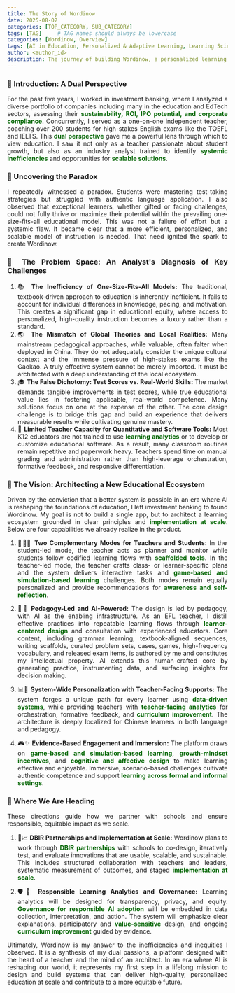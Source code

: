 ```yaml
---
title: The Story of Wordinow
date: 2025-08-02
categories: [TOP_CATEGORY, SUB_CATEGORY]
tags: [TAG]     # TAG names should always be lowercase
categories: [Wordinow, Overview]
tags: [AI in Education, Personalized & Adaptive Learning, Learning Sciences, Generative AI, Localized Corpus Construction, EFL Education, Educational Equity, teacher facing analytics, DBIR partnerships, data driven systems, learner centered design, scaffolded tools, awareness and self reflection, learning across formal and informal settings, game based learning, simulation based learning, cognitive and affective design, curriculum improvement, HCI in education, Founder Story]
author: <author_id>        
description: The journey of building Wordinow, a personalized learning platform designed to bridge the educational divide and bring quality education to all.
---
```

<div style="text-align: justify;">

<h3>🌱 Introduction: A Dual Perspective</h3>
<p>For the past five years, I worked in investment banking, where I analyzed a diverse portfolio of companies including many in the education and EdTech sectors, assessing their <strong style="color:#006400;">sustainability, ROI, IPO potential, and corporate compliance</strong>. Concurrently, I served as a one-on-one independent teacher, coaching over 200 students for high-stakes English exams like the TOEFL and IELTS. This <strong style="color:#006400;">dual perspective</strong> gave me a powerful lens through which to view education. I saw it not only as a teacher passionate about student growth, but also as an industry analyst trained to identify <strong style="color:#006400;">systemic inefficiencies</strong> and opportunities for <strong style="color:#006400;">scalable solutions</strong>.</p>

<h3>🧩 Uncovering the Paradox</h3>
<p>I repeatedly witnessed a paradox. Students were mastering test-taking strategies but struggled with authentic language application. I also observed that exceptional learners, whether gifted or facing challenges, could not fully thrive or maximize their potential within the prevailing one-size-fits-all educational model. This was not a failure of effort but a systemic flaw. It became clear that a more efficient, personalized, and scalable model of instruction is needed. That need ignited the spark to create Wordinow.</p>

<h3>🧭 The Problem Space: An Analyst's Diagnosis of Key Challenges</h3>
<ol>
  <li>📚 <strong>The Inefficiency of One-Size-Fits-All Models:</strong> The traditional, textbook-driven approach to education is inherently inefficient. It fails to account for individual differences in knowledge, pacing, and motivation. This creates a significant gap in educational equity, where access to personalized, high-quality instruction becomes a luxury rather than a standard.</li>
  <li>🌏 <strong>The Mismatch of Global Theories and Local Realities:</strong> Many mainstream pedagogical approaches, while valuable, often falter when deployed in China. They do not adequately consider the unique cultural context and the immense pressure of high-stakes exams like the Gaokao. A truly effective system cannot be merely imported. It must be architected with a deep understanding of the local ecosystem.</li>
  <li>🎓 <strong>The False Dichotomy: Test Scores vs. Real-World Skills:</strong> The market demands tangible improvements in test scores, while true educational value lies in fostering applicable, real-world competence. Many solutions focus on one at the expense of the other. The core design challenge is to bridge this gap and build an experience that delivers measurable results while cultivating genuine mastery.</li>
  <li>🧮 <strong>Limited Teacher Capacity for Quantitative and Software Tools:</strong> Most K12 educators are not trained to use <strong style="color:#006400;">learning analytics</strong> or to develop or customize educational software. As a result, many classroom routines remain repetitive and paperwork heavy. Teachers spend time on manual grading and administration rather than high-leverage orchestration, formative feedback, and responsive differentiation.</li>
</ol>

<h3>🚀 The Vision: Architecting a New Educational Ecosystem</h3>
<p>Driven by the conviction that a better system is possible in an era where AI is reshaping the foundations of education, I left investment banking to found Wordinow. My goal is not to build a single app, but to architect a learning ecosystem grounded in clear principles and <strong style="color:#006400;">implementation at scale</strong>. Below are four capabilities we already realize in the product.</p>

<ol>
  <li>
    <p>🔁👩‍🏫 <strong>Two Complementary Modes for Teachers and Students:</strong> In the student-led mode, the teacher acts as planner and monitor while students follow codified learning flows with <strong style="color:#006400;">scaffolded tools</strong>. In the teacher-led mode, the teacher crafts class- or learner-specific plans and the system delivers interactive tasks and <strong style="color:#006400;">game-based and simulation-based learning</strong> challenges. Both modes remain equally personalized and provide recommendations for <strong style="color:#006400;">awareness and self-reflection</strong>.</p>
  </li>

  <li>
    <p>🧠🤖 <strong>Pedagogy-Led and AI-Powered:</strong> The design is led by pedagogy, with AI as the enabling infrastructure. As an EFL teacher, I distill effective practices into repeatable learning flows through <strong style="color:#006400;">learner-centered design</strong> and consultation with experienced educators. Core content, including grammar learning, textbook-aligned sequences, writing scaffolds, curated problem sets, cases, games, high-frequency vocabulary, and released exam items, is authored by me and constitutes my intellectual property. AI extends this human-crafted core by generating practice, instrumenting data, and surfacing insights for decision making.</p>
  </li>

  <li>
    <p>📊🧭 <strong>System-Wide Personalization with Teacher-Facing Supports:</strong> The system forges a unique path for every learner using <strong style="color:#006400;">data-driven systems</strong>, while providing teachers with <strong style="color:#006400;">teacher-facing analytics</strong> for orchestration, formative feedback, and <strong style="color:#006400;">curriculum improvement</strong>. The architecture is deeply localized for Chinese learners in both language and pedagogy.</p>
  </li>

  <li>
    <p>🎮✨ <strong>Evidence-Based Engagement and Immersion:</strong> The platform draws on <strong style="color:#006400;">game-based and simulation-based learning</strong>, <strong style="color:#006400;">growth-mindset incentives</strong>, and <strong style="color:#006400;">cognitive and affective design</strong> to make learning effective and enjoyable. Immersive, scenario-based challenges cultivate authentic competence and support <strong style="color:#006400;">learning across formal and informal settings</strong>.</p>
  </li>
</ol>

<h3>🔭 Where We Are Heading</h3>
<p>These directions guide how we partner with schools and ensure responsible, equitable impact as we scale.</p>

<ol>
  <li>
    <p>🤝📈 <strong>DBIR Partnerships and Implementation at Scale:</strong> Wordinow plans to work through <strong style="color:#006400;">DBIR partnerships</strong> with schools to co-design, iteratively test, and evaluate innovations that are usable, scalable, and sustainable. This includes structured collaboration with teachers and leaders, systematic measurement of outcomes, and staged <strong style="color:#006400;">implementation at scale</strong>.</p>
  </li>

  <li>
    <p>🛡️🔎 <strong>Responsible Learning Analytics and Governance:</strong> Learning analytics will be designed for transparency, privacy, and equity. <strong style="color:#006400;">Governance for responsible AI adoption</strong> will be embedded in data collection, interpretation, and action. The system will emphasize clear explanations, participatory and <strong style="color:#006400;">value-sensitive</strong> design, and ongoing <strong style="color:#006400;">curriculum improvement</strong> guided by evidence.</p>
  </li>
</ol>

<p>Ultimately, Wordinow is my answer to the inefficiencies and inequities I observed. It is a synthesis of my dual passions, a platform designed with the heart of a teacher and the mind of an architect. In an era where AI is reshaping our world, it represents my first step in a lifelong mission to design and build systems that can deliver high-quality, personalized education at scale and contribute to a more equitable future.</p>

</div>







